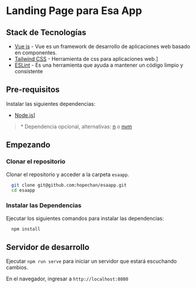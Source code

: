 # Landing Page para Esa App

## Stack de Tecnologías

- [Vue js](https://vuejs.org) - Vue es un framework de desarrollo de aplicaciones web basado en componentes.
- [Tailwind CSS](https://tailwindcss.com/) - Herramienta de css para aplicaciones web.]
- [ESLint](https://eslint.org/) - Es una herramienta que ayuda a mantener un código limpio y consistente

## Pre-requisitos

Instalar las siguientes dependencias:

- [Node.js](https://nodejs.org/en/)]

> \* Dependencia opcional, alternativas: [n](https://github.com/tj/n) o [nvm](https://github.com/nvm-sh/nvm)

## Empezando

### Clonar el repositorio

Clonar el repositorio y acceder a la carpeta `esaapp`.

```bash
  git clone git@github.com:hopechan/esaapp.git
  cd esaapp
```

### Instalar las Dependencias

Ejecutar los siguientes comandos para instalar las dependencias:

```bash
  npm install
```
## Servidor de desarrollo

Ejecutar `npm run serve` para iniciar un servidor que estará escuchando cambios.

En el navegador, ingresar a `http://localhost:8080`